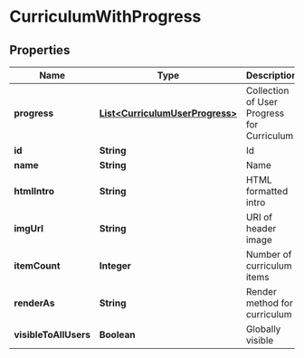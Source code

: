 
# CurriculumWithProgress

## Properties
Name | Type | Description | Notes
------------ | ------------- | ------------- | -------------
**progress** | [**List&lt;CurriculumUserProgress&gt;**](CurriculumUserProgress.md) | Collection of User Progress for Curriculum |  [optional]
**id** | **String** | Id |  [optional]
**name** | **String** | Name |  [optional]
**htmlIntro** | **String** | HTML formatted intro |  [optional]
**imgUrl** | **String** | URI of header image |  [optional]
**itemCount** | **Integer** | Number of curriculum items |  [optional]
**renderAs** | **String** | Render method for curriculum |  [optional]
**visibleToAllUsers** | **Boolean** | Globally visible |  [optional]



